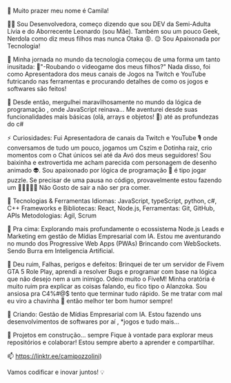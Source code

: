 👋 Muito prazer meu nome é Camila! 

👩‍💻 Sou Desenvolvedora, começo dizendo que sou DEV da Semi-Adulta Lívia e do Aborrecente Leonardo (sou Mãe). Também sou um pouco Geek, Nerdola como diz meus filhos mas nunca Otaka 😡.
😌 Sou Apaixonada por Tecnologia!

🌟 Minha jornada no mundo da tecnologia começou de uma forma um tanto inusitada: 🤔"-Roubando o videogame dos meus filhos?" 
Nada disso, foi como Apresentadora dos meus canais de Jogos na Twitch e YouTube futricando nas ferramentas e procurando detalhes de como os jogos e softwares são feitos!

🤿 Desde então, mergulhei maravilhosamente no mundo da lógica de programação , onde JavaScript reinava...
Me aventurei desde suas funcionalidades mais básicas (olá, arrays e objetos! 👋) até as profundezas do c#

⚡ Curiosidades:
Fui Apresentadora de canais da Twitch e YouTube 🎙️ onde conversamos de tudo um pouco, jogamos um Cszim e Dotinha raiz, crio momentos com o Chat únicos sei até da Avó dos meus seguidores!
Sou baixinha e extrovertida me acham parecida com personagem de desenho animado 👽.
Sou apaixonado por lógica de programação 🧠 é tipo jogar puzzle.
Se precisar de uma pausa no código, provavelmente estou fazendo um 🥗🥘🌮🌯🍔
Não Gosto de sair a não ser pra comer.

🔧 Tecnologias & Ferramentas
Idiomas: JavaScript, typeScript, python, c#, C++
Frameworks e Bibliotecas: React, Node.js,
Ferramentas: Git, GitHub, APIs
Metodologias: Ágil, Scrum

🚀 Pra cima:
Explorando mais profundamente o ecossistema Node.js
Leads e Marketing em gestão de Mídias Empresarial com IA.
Estou me aventurando no mundo dos Progressive Web Apps (PWAs)
Brincando com WebSockets.
Sendo Burra em Inteligencia Artificial.

🚫 Deu ruim, Falhas, perigos e defeitos:
Brinquei de ter um servidor de Fivem GTA 5 Role Play, aprendi a resolver Bugs e programar com base na lógica que não desejo nem a um inimigo.
Odeio muito o FiveM!
Minha oratória é muito ruim pra explicar as coisas falando, eu fico tipo o Alanzoka.
Sou ansiosa pra C4%#@$ tento que terminar tudo rápido.
Se me tratar com mal eu viro a chavinha 👹 então melhor ter bom humor sempre!

🌱 Criando:
Gestão de Mídias Empresarial com IA.
Estou fazendo uns desenvolvimentos de softwares por aí , *jogos e tudo mais...

🚧 Projetos em construção... sempre
Fique à vontade para explorar meus repositórios e colaborar! Estou sempre aberto a aprender e compartilhar.

📫
https://linktr.ee/camipozzolini)

Vamos codificar e inovar juntos! 💡

<!---

CamyPzz/CamyPzz is a ✨ special ✨ repository because its `README.md` (this file) appears on your GitHub profile.
You can click the Preview link to take a look at your changes.
--->
